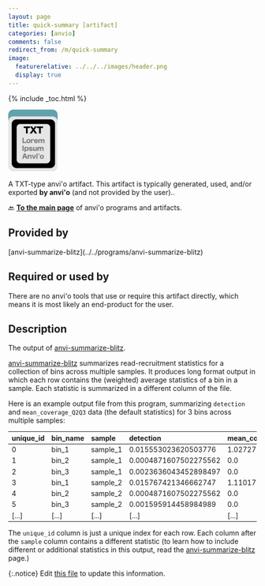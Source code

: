 ```yaml
---
layout: page
title: quick-summary [artifact]
categories: [anvio]
comments: false
redirect_from: /m/quick-summary
image:
  featurerelative: ../../../images/header.png
  display: true
---
```



{% include _toc.html %}


<img src="../../images/icons/TXT.png" alt="TXT" style="width:100px; border:none" />

A TXT-type anvi'o artifact. This artifact is typically generated, used, and/or exported **by anvi'o** (and not provided by the user)..

🔙 **[To the main page](../../)** of anvi'o programs and artifacts.

## Provided by


<p style="text-align: left" markdown="1"><span class="artifact-p">[anvi-summarize-blitz](../../programs/anvi-summarize-blitz)</span></p>


## Required or used by


There are no anvi'o tools that use or require this artifact directly, which means it is most likely an end-product for the user.


## Description

The output of <span class="artifact-n">[anvi-summarize-blitz](/software/anvio/help/main/programs/anvi-summarize-blitz)</span>.

<span class="artifact-n">[anvi-summarize-blitz](/software/anvio/help/main/programs/anvi-summarize-blitz)</span> summarizes read-recruitment statistics for a collection of bins across multiple samples. It produces long format output in which each row contains the (weighted) average statistics of a bin in a sample. Each statistic is summarized in a different column of the file.

Here is an example output file from this program, summarizing `detection` and `mean_coverage_Q2Q3` data (the default statistics) for 3 bins across multiple samples:

unique_id | bin_name | sample | detection | mean_coverage_Q2Q3
|:---|:---|:---|:---|:---|
0 | bin_1 | sample_1 | 0.015553023620503776 | 1.0272713907674214
1 | bin_2 | sample_1 | 0.0004871607502275562 | 0.0
2 | bin_3 | sample_1 | 0.0023636043452898497 | 0.0
3 | bin_1 | sample_2 | 0.015767421346662747 | 1.1101759286484367
4 | bin_2 | sample_2 | 0.0004871607502275562 | 0.0
5 | bin_3 | sample_2 | 0.001595914458984989 | 0.0
[...] | [...] |[...] |[...] |[...]

The `unique_id` column is just a unique index for each row. Each column after the `sample` column contains a different statistic (to learn how to include different or additional statistics in this output, read the <span class="artifact-n">[anvi-summarize-blitz](/software/anvio/help/main/programs/anvi-summarize-blitz)</span> page.)


{:.notice}
Edit [this file](https://github.com/merenlab/anvio/tree/master/anvio/docs/artifacts/quick-summary.md) to update this information.


